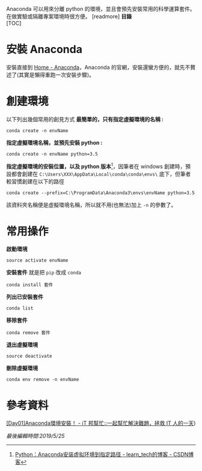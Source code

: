 Anaconda 可以用來分離 python 的環境，並且會預先安裝常用的科學運算套件。在做實驗或隔離專案環境時很方便。
[readmore]
**目錄**  
[TOC]
# 安裝 Anaconda
安裝直接到 [Home - Anaconda](https://www.anaconda.com/)，Anaconda 的官網，安裝還蠻方便的，就先不贅述了(其實是懶得重跑一次安裝步驟)。
# 創建環境
以下列出幾個常用的創見方式
**最簡單的，只有指定虛擬環境的名稱 :**
```shell
conda create -n envName
```

**指定虛擬環境名稱，並預先安裝 python :**
```shell
conda create -n envName python=3.5
```

**指定虛擬環境的安裝位置，以及 python 版本**[^1]，因筆者在 windows 創建時，預設都會創建在 `C:\Users\XXX\AppData\Local\conda\conda\envs\` 底下，但筆者較習慣創建在以下的路徑
```shell
conda create --prefix=C:\ProgramData\Anaconda3\envs\envName python=3.5
```
該資料夾名稱便是虛擬環境名稱，所以就不用(也無法)加上 `-n` 的參數了。
# 常用操作
**啟動環境**
```shell
source activate envName
```

**安裝套件**
就是把 `pip` 改成 `conda`
```shell
conda install 套件
```

**列出已安裝套件**
```shell
conda list
```

**移除套件**
```shell
conda remove 套件
```

**退出虛擬環境**
```shell
source deactivate
```

**刪除虛擬環境**
```shell
conda env remove -n envName
```
# 參考資料
[[Day01]Anaconda環境安裝！ - iT 邦幫忙::一起幫忙解決難題，拯救 IT 人的一天](https://ithelp.ithome.com.tw/articles/10192460))


[^1]: [Python：Anaconda安装虚拟环境到指定路径 - learn_tech的博客 - CSDN博客]([https://blog.csdn.net/learn_tech/article/details/80748450](https://blog.csdn.net/learn_tech/article/details/80748450))

*最後編輯時間:2019/5/25*

<!--tags:
Anaconda, python
-->
<!--stackedit_data:
eyJwcm9wZXJ0aWVzIjoidGFnczogJ0FuYWNvbmRhLCBweXRob2
4nXG4iLCJoaXN0b3J5IjpbMTA4NTE0NDg5NSw5NDIyOTQxMDcs
MTUxMDY2ODU5MiwxNzAxNTY4MzUzLC0xODY2NDU2MTIxLC04Mz
QxMjQ4NDFdfQ==
-->